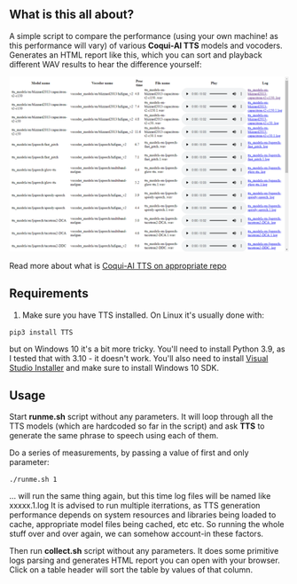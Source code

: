## What is this all about?

A simple script to compare the performance (using your own machine! as this performance will vary) of various **Coqui-AI TTS** models and vocoders.
Generates an HTML report like this, which you can sort and playback different WAV results to hear the difference yourself:

![Example report](https://github.com/kha84/tts-comparison/raw/32edd65d6050a8929b9bcd88c0069a1416c89c8f/report.png)

Read more about what is [Coqui-AI TTS on appropriate repo](https://github.com/coqui-ai/TTS)

## Requirements

1. Make sure you have TTS installed. On Linux it's usually done with:

```
pip3 install TTS
```

but on Windows 10 it's a bit more tricky.
You'll need to install Python 3.9, as I tested that with 3.10 - it doesn't work.
You'll also need to install [Visual Studio Installer](https://visualstudio.microsoft.com/downloads/) and make sure to install Windows 10 SDK.

## Usage

Start **runme.sh** script without any parameters. It will loop through all the TTS models (which are hardcoded so far in the script) and
ask **TTS** to generate the same phrase to speech using each of them.

Do a series of measurements, by passing a value of first and only parameter:
```
./runme.sh 1
```
... will run the same thing again, but this time log files will be named like xxxxx.1.log
It is advised to run multiple iterrations, as TTS generation performance depends on system resources and libraries being loaded to cache, appropriate
model files being cached, etc etc. So running the whole stuff over and over again, we can somehow account-in these factors.

Then run **collect.sh** script without any parameters. It does some primitive logs parsing and generates HTML report you can open with your browser.
Click on a table header will sort the table by values of that column.
